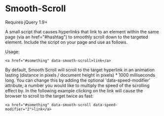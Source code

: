 # Smooth-Scroll

Requires jQuery 1.9+

A small script that causes hyperlinks that link to an element within the same page (via an href="#hashtag") to smoothly scroll down to the targeted element. Include the script on your page and use as follows.

Usage:

    <a href="#something" data-smooth-scroll>link</a>

By default, Smooth Scroll will scroll to the target hyperlink in an animation lasting (distance in pixels / document height in pixels) * 1000 milliseconds long. You can change this by adding the optional 'data-speed-modifier' attribute, a number you would like to multiply the speed of the scrolling effect by. In the following example clicking on the link will cause the browser to scroll to the target twice as fast:

    <a href="#something" data-smooth-scroll data-speed-modifier="2">link</a>